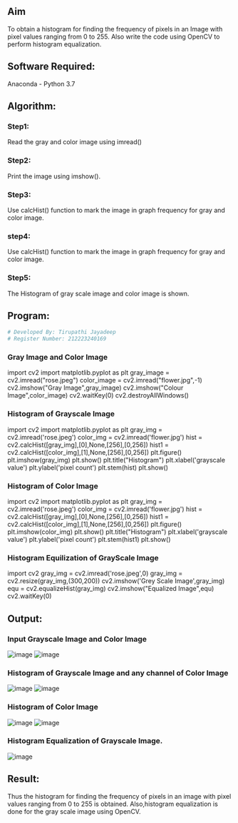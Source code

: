 ## Aim
To obtain a histogram for finding the frequency of pixels in an Image with pixel values ranging from 0 to 255. Also write the code using OpenCV to perform histogram equalization.

## Software Required:
Anaconda - Python 3.7

## Algorithm:
### Step1:
Read the gray and color image using imread()

### Step2:
Print the image using imshow().

### Step3:
Use calcHist() function to mark the image in graph frequency for gray and color image.

### step4:
Use calcHist() function to mark the image in graph frequency for gray and color image.

### Step5:
The Histogram of gray scale image and color image is shown.


## Program:
```python
# Developed By: Tirupathi Jayadeep
# Register Number: 212223240169
```

### Gray Image and Color Image
import cv2
import matplotlib.pyplot as plt
gray_image = cv2.imread("rose.jpeg")
color_image = cv2.imread("flower.jpg",-1)
cv2.imshow("Gray Image",gray_image)
cv2.imshow("Colour Image",color_image)
cv2.waitKey(0)
cv2.destroyAllWindows()

### Histogram of Grayscale Image
import cv2
import matplotlib.pyplot as plt
gray_img = cv2.imread('rose.jpeg')
color_img = cv2.imread('flower.jpg')
hist = cv2.calcHist([gray_img],[0],None,[256],[0,256])
hist1 = cv2.calcHist([color_img],[1],None,[256],[0,256])
plt.figure()
plt.imshow(gray_img)
plt.show()
plt.title("Histogram")
plt.xlabel('grayscale value')
plt.ylabel('pixel count')
plt.stem(hist)
plt.show()

### Histogram of Color Image
import cv2
import matplotlib.pyplot as plt
gray_img = cv2.imread('rose.jpeg')
color_img = cv2.imread('flower.jpg')
hist = cv2.calcHist([gray_img],[0],None,[256],[0,256])
hist1 = cv2.calcHist([color_img],[1],None,[256],[0,256])
plt.figure()
plt.imshow(color_img)
plt.show()
plt.title("Histogram")
plt.xlabel('grayscale value')
plt.ylabel('pixel count')
plt.stem(hist1)
plt.show()

### Histogram Equilization of GrayScale Image
import cv2
gray_img = cv2.imread('rose.jpeg',0)
gray_img = cv2.resize(gray_img,(300,200))
cv2.imshow('Grey Scale Image',gray_img)
equ = cv2.equalizeHist(gray_img)
cv2.imshow("Equalized Image",equ)
cv2.waitKey(0)




## Output:
### Input Grayscale Image and Color Image
![image](https://github.com/23004426/Histogram-of-an-images/assets/144979327/042c163f-9668-4892-bd70-6ae94d471dca)
![image](https://github.com/23004426/Histogram-of-an-images/assets/144979327/aa4c9c0d-a9e4-4389-a60d-94502d0f78af)


### Histogram of Grayscale Image and any channel of Color Image
![image](https://github.com/23004426/Histogram-of-an-images/assets/144979327/a6bdc5c7-05af-4d17-9872-fd6a4d542eeb)
![image](https://github.com/23004426/Histogram-of-an-images/assets/144979327/e342f158-f131-4dc2-9c0d-6396d3968ccb)



###  Histogram of Color Image 
![image](https://github.com/23004426/Histogram-of-an-images/assets/144979327/b0bc1068-efbd-47d2-a2bb-c62111d443b8)
![image](https://github.com/23004426/Histogram-of-an-images/assets/144979327/5c9124b4-36bf-4020-a930-c186ef8d852a)

### Histogram Equalization of Grayscale Image.
![image](https://github.com/23004426/Histogram-of-an-images/assets/144979327/c6d2ed92-50ee-4c37-b810-ddeeadb848da)


## Result: 
Thus the histogram for finding the frequency of pixels in an image with pixel values ranging from 0 to 255 is obtained. Also,histogram equalization is done for the gray scale image using OpenCV.
